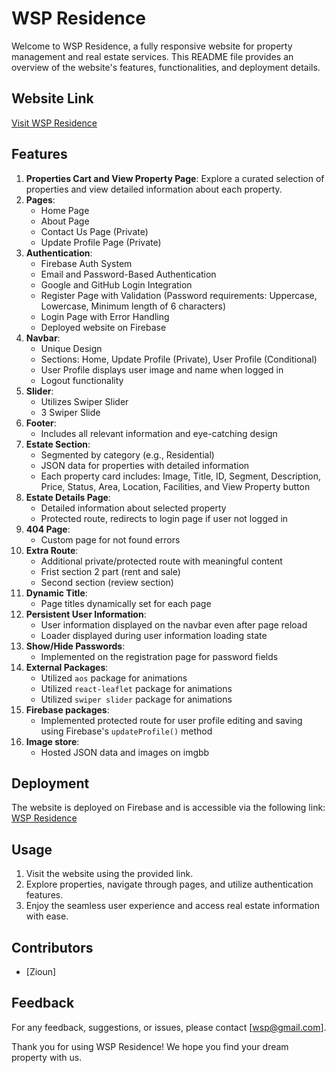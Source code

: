 # WSP Residence

Welcome to WSP Residence, a fully responsive website for property management and real estate services. This README file provides an overview of the website's features, functionalities, and deployment details.

## Website Link
[Visit WSP Residence](https://assignment-09-30e4b.web.app/)

## Features

1. **Properties Cart and View Property Page**: Explore a curated selection of properties and view detailed information about each property.
2. **Pages**:
   - Home Page
   - About Page
   - Contact Us Page (Private)
   - Update Profile Page (Private)
3. **Authentication**:
   - Firebase Auth System
   - Email and Password-Based Authentication
   - Google and GitHub Login Integration
   - Register Page with Validation (Password requirements: Uppercase, Lowercase, Minimum length of 6 characters)
   - Login Page with Error Handling
   - Deployed website on Firebase
4. **Navbar**:
   - Unique Design
   - Sections: Home, Update Profile (Private), User Profile (Conditional)
   - User Profile displays user image and name when logged in
   - Logout functionality
5. **Slider**:
   - Utilizes Swiper Slider
   - 3 Swiper Slide
6. **Footer**:
   - Includes all relevant information and eye-catching design
7. **Estate Section**:
   - Segmented by category (e.g., Residential)
   - JSON data for properties with detailed information
   - Each property card includes: Image, Title, ID, Segment, Description, Price, Status, Area, Location, Facilities, and View Property button
8. **Estate Details Page**:
   - Detailed information about selected property
   - Protected route, redirects to login page if user not logged in
9. **404 Page**:
   - Custom page for not found errors
10. **Extra Route**:
    - Additional private/protected route with meaningful content
    - Frist section 2 part (rent and sale)
    - Second section (review section)
11. **Dynamic Title**:
    - Page titles dynamically set for each page
12. **Persistent User Information**:
    - User information displayed on the navbar even after page reload
    - Loader displayed during user information loading state
13. **Show/Hide Passwords**:
    - Implemented on the registration page for password fields
14. **External Packages**:
    - Utilized `aos` package for animations
    - Utilized `react-leaflet` package for animations
    - Utilized `swiper slider` package for animations
15. **Firebase packages**:
    - Implemented protected route for user profile editing and saving using Firebase's `updateProfile()` method
16. **Image store**:
    - Hosted JSON data and images on imgbb
## Deployment
The website is deployed on Firebase and is accessible via the following link: [WSP Residence](https://assignment-09-30e4b.web.app/)

## Usage
1. Visit the website using the provided link.
2. Explore properties, navigate through pages, and utilize authentication features.
3. Enjoy the seamless user experience and access real estate information with ease.

## Contributors
- [Zioun]

## Feedback
For any feedback, suggestions, or issues, please contact [wsp@gmail.com].

Thank you for using WSP Residence! We hope you find your dream property with us.

